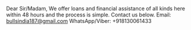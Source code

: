 Dear Sir/Madam,
We offer loans and financial assistance of all kinds here within 48 hours and the process is simple. Contact us below.
Email: bullsindia187@gmail.com
WhatsApp/Viber: +918130061433
